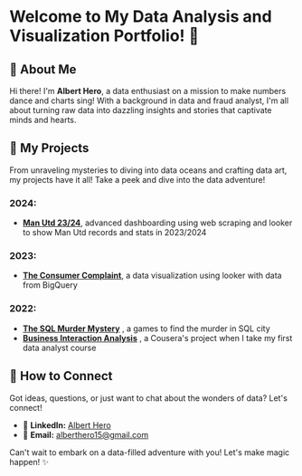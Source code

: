 # Welcome to My Data Analysis and Visualization Portfolio! 🚀

## 👋 About Me

Hi there! I'm **Albert Hero**, a data enthusiast on a mission to make numbers dance and charts sing!
With a background in data and fraud analyst, I'm all about turning raw data into dazzling insights and stories that captivate minds and hearts.

## 🌟 My Projects
From unraveling mysteries to diving into data oceans and crafting data art, my projects have it all! Take a peek and dive into the data adventure!

### 2024:
- [**Man Utd 23/24**](https://github.com/alberthero319/Data-and-Viz-Project/tree/main/Man%20Utd%2023-24%20Dashboard), advanced dashboarding using web scraping and looker to show Man Utd records and stats in 2023/2024

### 2023:
- [**The Consumer Complaint**](https://github.com/alberthero319/Data-and-Viz-Project/tree/main/The%20Consumer%20Complaint), a data visualization using looker with data from BigQuery

### 2022:
- [**The SQL Murder Mystery**](https://github.com/alberthero319/Data-and-Viz-Project/tree/main/The%20SQL%20Murder%20Mystery)
  , a games to find the murder in SQL city
- [**Business Interaction Analysis**](https://github.com/alberthero319/Data-and-Viz-Project/tree/main/Business%20Interaction%20Analysis%20-%20Yelp%20Dataset)
  , a Cousera's project when I take my first data analyst course


## 🔗 How to Connect

Got ideas, questions, or just want to chat about the wonders of data? Let's connect!

- 📱 **LinkedIn:** [Albert Hero](https://www.linkedin.com/in/alberthero/)
- 📧 **Email:** [alberthero15@gmail.com](mailto:alberthero15@gmail.com)

Can't wait to embark on a data-filled adventure with you! Let's make magic happen! ✨
